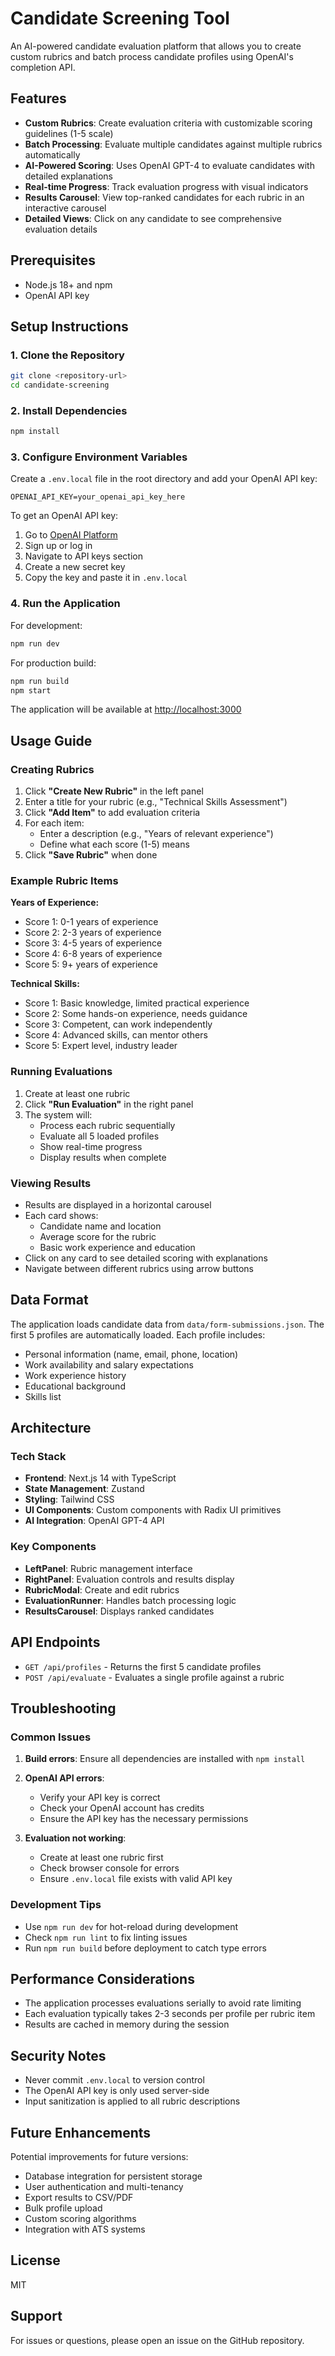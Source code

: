 # Candidate Screening Tool

An AI-powered candidate evaluation platform that allows you to create custom rubrics and batch process candidate profiles using OpenAI's completion API.

## Features

- **Custom Rubrics**: Create evaluation criteria with customizable scoring guidelines (1-5 scale)
- **Batch Processing**: Evaluate multiple candidates against multiple rubrics automatically
- **AI-Powered Scoring**: Uses OpenAI GPT-4 to evaluate candidates with detailed explanations
- **Real-time Progress**: Track evaluation progress with visual indicators
- **Results Carousel**: View top-ranked candidates for each rubric in an interactive carousel
- **Detailed Views**: Click on any candidate to see comprehensive evaluation details

## Prerequisites

- Node.js 18+ and npm
- OpenAI API key

## Setup Instructions

### 1. Clone the Repository

```bash
git clone <repository-url>
cd candidate-screening
```

### 2. Install Dependencies

```bash
npm install
```

### 3. Configure Environment Variables

Create a `.env.local` file in the root directory and add your OpenAI API key:

```env
OPENAI_API_KEY=your_openai_api_key_here
```

To get an OpenAI API key:
1. Go to [OpenAI Platform](https://platform.openai.com/)
2. Sign up or log in
3. Navigate to API keys section
4. Create a new secret key
5. Copy the key and paste it in `.env.local`

### 4. Run the Application

For development:
```bash
npm run dev
```

For production build:
```bash
npm run build
npm start
```

The application will be available at [http://localhost:3000](http://localhost:3000)

## Usage Guide

### Creating Rubrics

1. Click **"Create New Rubric"** in the left panel
2. Enter a title for your rubric (e.g., "Technical Skills Assessment")
3. Click **"Add Item"** to add evaluation criteria
4. For each item:
   - Enter a description (e.g., "Years of relevant experience")
   - Define what each score (1-5) means
5. Click **"Save Rubric"** when done

### Example Rubric Items

**Years of Experience:**
- Score 1: 0-1 years of experience
- Score 2: 2-3 years of experience
- Score 3: 4-5 years of experience
- Score 4: 6-8 years of experience
- Score 5: 9+ years of experience

**Technical Skills:**
- Score 1: Basic knowledge, limited practical experience
- Score 2: Some hands-on experience, needs guidance
- Score 3: Competent, can work independently
- Score 4: Advanced skills, can mentor others
- Score 5: Expert level, industry leader

### Running Evaluations

1. Create at least one rubric
2. Click **"Run Evaluation"** in the right panel
3. The system will:
   - Process each rubric sequentially
   - Evaluate all 5 loaded profiles
   - Show real-time progress
   - Display results when complete

### Viewing Results

- Results are displayed in a horizontal carousel
- Each card shows:
  - Candidate name and location
  - Average score for the rubric
  - Basic work experience and education
- Click on any card to see detailed scoring with explanations
- Navigate between different rubrics using arrow buttons

## Data Format

The application loads candidate data from `data/form-submissions.json`. The first 5 profiles are automatically loaded. Each profile includes:

- Personal information (name, email, phone, location)
- Work availability and salary expectations
- Work experience history
- Educational background
- Skills list

## Architecture

### Tech Stack
- **Frontend**: Next.js 14 with TypeScript
- **State Management**: Zustand
- **Styling**: Tailwind CSS
- **UI Components**: Custom components with Radix UI primitives
- **AI Integration**: OpenAI GPT-4 API

### Key Components
- **LeftPanel**: Rubric management interface
- **RightPanel**: Evaluation controls and results display
- **RubricModal**: Create and edit rubrics
- **EvaluationRunner**: Handles batch processing logic
- **ResultsCarousel**: Displays ranked candidates

## API Endpoints

- `GET /api/profiles` - Returns the first 5 candidate profiles
- `POST /api/evaluate` - Evaluates a single profile against a rubric

## Troubleshooting

### Common Issues

1. **Build errors**: Ensure all dependencies are installed with `npm install`

2. **OpenAI API errors**: 
   - Verify your API key is correct
   - Check your OpenAI account has credits
   - Ensure the API key has the necessary permissions

3. **Evaluation not working**:
   - Create at least one rubric first
   - Check browser console for errors
   - Ensure `.env.local` file exists with valid API key

### Development Tips

- Use `npm run dev` for hot-reload during development
- Check `npm run lint` to fix linting issues
- Run `npm run build` before deployment to catch type errors

## Performance Considerations

- The application processes evaluations serially to avoid rate limiting
- Each evaluation typically takes 2-3 seconds per profile per rubric item
- Results are cached in memory during the session

## Security Notes

- Never commit `.env.local` to version control
- The OpenAI API key is only used server-side
- Input sanitization is applied to all rubric descriptions

## Future Enhancements

Potential improvements for future versions:
- Database integration for persistent storage
- User authentication and multi-tenancy
- Export results to CSV/PDF
- Bulk profile upload
- Custom scoring algorithms
- Integration with ATS systems

## License

MIT

## Support

For issues or questions, please open an issue on the GitHub repository.